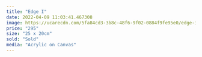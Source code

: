 ```yaml
---
title: "Edge I"
date: 2022-04-09 11:03:41.467308
image: https://ucarecdn.com/5fa84cd3-3b8c-48f6-9f02-0884f9fe95e0/edge-i.jpg
price: "295"
size: "25 x 20cm"
sold: "Sold"
media: "Acrylic on Canvas"
---
```


